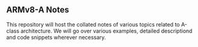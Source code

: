 ## ARMv8-A Notes

This repository will host the collated notes of various topics related to A-class architecture. We will go over various examples, detailed descriptiond and code snippets wherever necessary.